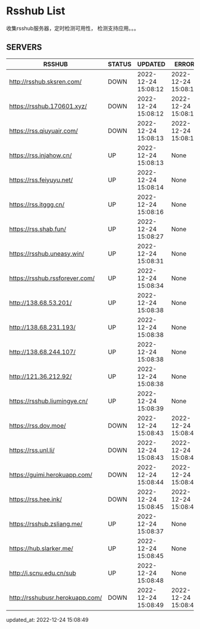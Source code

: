 # Rsshub List

收集rsshub服务器，定时检测可用性， 检测支持应用。。。


## SERVERS

|  RSSHUB   | STATUS  | UPDATED  | ERROR  | TWITTER |  
|  ----  | ----  | ----  | ----  | ---- |  
| http://rsshub.sksren.com/ | DOWN | 2022-12-24 15:08:12 | 2022-12-24 15:08:12 |  
| https://rsshub.170601.xyz/ | DOWN | 2022-12-24 15:08:12 | 2022-12-24 15:08:12 |  
| https://rss.qiuyuair.com/ | DOWN | 2022-12-24 15:08:13 | 2022-12-24 15:08:13 |  
| https://rss.injahow.cn/ | UP | 2022-12-24 15:08:13 | None ||  
| https://rss.feiyuyu.net/ | UP | 2022-12-24 15:08:14 | None |OK|  
| https://rss.itggg.cn/ | UP | 2022-12-24 15:08:16 | None ||  
| https://rss.shab.fun/ | UP | 2022-12-24 15:08:27 | None |OK|  
| https://rsshub.uneasy.win/ | UP | 2022-12-24 15:08:31 | None |OK|  
| https://rsshub.rssforever.com/ | UP | 2022-12-24 15:08:34 | None |OK|  
| http://138.68.53.201/ | UP | 2022-12-24 15:08:38 | None ||  
| http://138.68.231.193/ | UP | 2022-12-24 15:08:38 | None ||  
| http://138.68.244.107/ | UP | 2022-12-24 15:08:38 | None ||  
| http://121.36.212.92/ | UP | 2022-12-24 15:08:38 | None ||  
| https://rsshub.liumingye.cn/ | UP | 2022-12-24 15:08:39 | None |OK|  
| https://rss.dov.moe/ | DOWN | 2022-12-24 15:08:43 | 2022-12-24 15:08:43 |  
| https://rss.unl.li/ | DOWN | 2022-12-24 15:08:43 | 2022-12-24 15:08:43 |  
| https://guimi.herokuapp.com/ | DOWN | 2022-12-24 15:08:44 | 2022-12-24 15:08:44 |  
| https://rss.hee.ink/ | DOWN | 2022-12-24 15:08:45 | 2022-12-24 15:08:45 |  
| https://rsshub.zsliang.me/ | UP | 2022-12-24 15:08:37 | None |OK|  
| https://hub.slarker.me/ | UP | 2022-12-24 15:08:45 | None |OK|  
| http://i.scnu.edu.cn/sub | UP | 2022-12-24 15:08:48 | None ||  
| http://rsshubusr.herokuapp.com/ | DOWN | 2022-12-24 15:08:49 | 2022-12-24 15:08:49 |  
  

updated_at: 2022-12-24 15:08:49  
